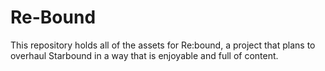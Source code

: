 # Re-Bound
This repository holds all of the assets for Re:bound, a project that plans to overhaul Starbound in a way that is enjoyable and full of content.
